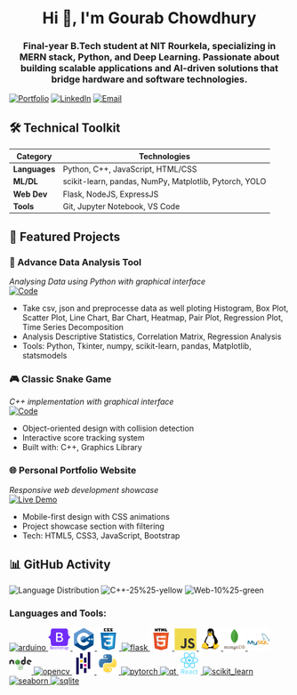 <h1 align="center">Hi 👋, I'm Gourab Chowdhury</h1>
<h3 align="center">Final-year B.Tech student at NIT Rourkela, specializing in MERN stack, Python, and Deep Learning. Passionate about building scalable applications and AI-driven solutions that bridge hardware and software technologies.</h3>

[![Portfolio](https://img.shields.io/badge/Portfolio-Live_Project-ff69b4?style=flat)]([https://gourab-chowdhury.github.io/Portfolio-Website/](https://gourab-chowdhury.github.io/Gourab-Chowdhury/))
[![LinkedIn](https://img.shields.io/badge/LinkedIn-Connect-blue?logo=linkedin)]([https://www.linkedin.com/in/gourab-chowdhury/](https://www.linkedin.com/in/gourab-chowdhury-a64806246/))
[![Email](https://img.shields.io/badge/Email-Contact_DMe-red?logo=gmail)](mailto:myselfgourabo2@gmail.com)

## 🛠️ Technical Toolkit

| Category        | Technologies                                                                 |
|-----------------|------------------------------------------------------------------------------|
| **Languages**   | Python, C++, JavaScript, HTML/CSS                                            |
| **ML/DL**       | scikit-learn, pandas, NumPy, Matplotlib, Pytorch, YOLO                       |
| **Web Dev**     | Flask, NodeJS, ExpressJS                                                     |
| **Tools**       | Git, Jupyter Notebook, VS Code                                               |

## 🚀 Featured Projects

### 🔬 Advance Data Analysis Tool
_Analysing Data using Python with graphical interface_  
[![Code](https://img.shields.io/badge/Repo-Data_Analysise-green?logo=github)](https://github.com/Gourab-Chowdhury/Advance-Data-Analysis-Tool-using-Python-and-GUI)  
- Take csv, json and preprocesse data as well ploting Histogram, Box Plot, Scatter Plot, Line Chart, Bar Chart, Heatmap, Pair Plot, Regression Plot, Time Series Decomposition
- Analysis Descriptive Statistics, Correlation Matrix, Regression Analysis
- Tools: Python, Tkinter, numpy, scikit-learn, pandas, Matplotlib, statsmodels

### 🎮 Classic Snake Game
_C++ implementation with graphical interface_  
[![Code](https://img.shields.io/badge/Repo-Snake_Game-blue?logo=github)](https://github.com/Gourab-Chowdhury/Snake-Game)  
- Object-oriented design with collision detection
- Interactive score tracking system
- Built with: C++, Graphics Library

### 🌐 Personal Portfolio Website
_Responsive web development showcase_  
[![Live Demo](https://img.shields.io/badge/Live-Portfolio_Website-9cf?logo=vercel)](https://gourab-chowdhury.github.io/Portfolio-Website/)  
- Mobile-first design with CSS animations
- Project showcase section with filtering
- Tech: HTML5, CSS3, JavaScript, Bootstrap

## 📊 GitHub Activity

![Language Distribution](https://img.shields.io/badge/Python-65%25-blueviolet) 
![C++-25%25-yellow](https://img.shields.io/badge/C%2B%2B-25%25-yellow) 
![Web-10%25-green](https://img.shields.io/badge/Web-10%25-green)


<h3 align="left">Languages and Tools:</h3>
<p align="left"> <a href="https://www.arduino.cc/" target="_blank" rel="noreferrer"> <img src="https://cdn.worldvectorlogo.com/logos/arduino-1.svg" alt="arduino" width="40" height="40"/> </a> <a href="https://getbootstrap.com" target="_blank" rel="noreferrer"> <img src="https://raw.githubusercontent.com/devicons/devicon/master/icons/bootstrap/bootstrap-plain-wordmark.svg" alt="bootstrap" width="40" height="40"/> </a> <a href="https://www.w3schools.com/cpp/" target="_blank" rel="noreferrer"> <img src="https://raw.githubusercontent.com/devicons/devicon/master/icons/cplusplus/cplusplus-original.svg" alt="cplusplus" width="40" height="40"/> </a> <a href="https://www.w3schools.com/css/" target="_blank" rel="noreferrer"> <img src="https://raw.githubusercontent.com/devicons/devicon/master/icons/css3/css3-original-wordmark.svg" alt="css3" width="40" height="40"/> </a> <a href="https://flask.palletsprojects.com/" target="_blank" rel="noreferrer"> <img src="https://www.vectorlogo.zone/logos/pocoo_flask/pocoo_flask-icon.svg" alt="flask" width="40" height="40"/> </a> <a href="https://www.w3.org/html/" target="_blank" rel="noreferrer"> <img src="https://raw.githubusercontent.com/devicons/devicon/master/icons/html5/html5-original-wordmark.svg" alt="html5" width="40" height="40"/> </a> <a href="https://developer.mozilla.org/en-US/docs/Web/JavaScript" target="_blank" rel="noreferrer"> <img src="https://raw.githubusercontent.com/devicons/devicon/master/icons/javascript/javascript-original.svg" alt="javascript" width="40" height="40"/> </a> <a href="https://www.linux.org/" target="_blank" rel="noreferrer"> <img src="https://raw.githubusercontent.com/devicons/devicon/master/icons/linux/linux-original.svg" alt="linux" width="40" height="40"/> </a> <a href="https://www.mongodb.com/" target="_blank" rel="noreferrer"> <img src="https://raw.githubusercontent.com/devicons/devicon/master/icons/mongodb/mongodb-original-wordmark.svg" alt="mongodb" width="40" height="40"/> </a> <a href="https://www.mysql.com/" target="_blank" rel="noreferrer"> <img src="https://raw.githubusercontent.com/devicons/devicon/master/icons/mysql/mysql-original-wordmark.svg" alt="mysql" width="40" height="40"/> </a> <a href="https://nodejs.org" target="_blank" rel="noreferrer"> <img src="https://raw.githubusercontent.com/devicons/devicon/master/icons/nodejs/nodejs-original-wordmark.svg" alt="nodejs" width="40" height="40"/> </a> <a href="https://opencv.org/" target="_blank" rel="noreferrer"> <img src="https://www.vectorlogo.zone/logos/opencv/opencv-icon.svg" alt="opencv" width="40" height="40"/> </a> <a href="https://pandas.pydata.org/" target="_blank" rel="noreferrer"> <img src="https://raw.githubusercontent.com/devicons/devicon/2ae2a900d2f041da66e950e4d48052658d850630/icons/pandas/pandas-original.svg" alt="pandas" width="40" height="40"/> </a> <a href="https://www.python.org" target="_blank" rel="noreferrer"> <img src="https://raw.githubusercontent.com/devicons/devicon/master/icons/python/python-original.svg" alt="python" width="40" height="40"/> </a> <a href="https://pytorch.org/" target="_blank" rel="noreferrer"> <img src="https://www.vectorlogo.zone/logos/pytorch/pytorch-icon.svg" alt="pytorch" width="40" height="40"/> </a> <a href="https://www.qt.io/" target="_blank" rel="noreferrer"> <img src="https://upload.wikimedia.org/wikipedia/commons/0/0b/Qt_logo_2016.svg" alt="qt" width="40" height="40"/> </a> <a href="https://reactjs.org/" target="_blank" rel="noreferrer"> <img src="https://raw.githubusercontent.com/devicons/devicon/master/icons/react/react-original-wordmark.svg" alt="react" width="40" height="40"/> </a> <a href="https://scikit-learn.org/" target="_blank" rel="noreferrer"> <img src="https://upload.wikimedia.org/wikipedia/commons/0/05/Scikit_learn_logo_small.svg" alt="scikit_learn" width="40" height="40"/> </a> <a href="https://seaborn.pydata.org/" target="_blank" rel="noreferrer"> <img src="https://seaborn.pydata.org/_images/logo-mark-lightbg.svg" alt="seaborn" width="40" height="40"/> </a> <a href="https://www.sqlite.org/" target="_blank" rel="noreferrer"> <img src="https://www.vectorlogo.zone/logos/sqlite/sqlite-icon.svg" alt="sqlite" width="40" height="40"/> </a> </p>
